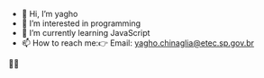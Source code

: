 - 👋 Hi, I’m yagho
- 👀 I’m interested in programming
- 🌱 I’m currently learning JavaScript
- 📫 How to reach me:👉
  Email: yagho.chinaglia@etec.sp.gov.br


 🏋️‍♂️
<!---
Yagholaaa/Yagholaaa is a ✨ special ✨ repository because its `README.md` (this file) appears on your GitHub profile.
You can click the Preview link to take a look at your changes.
--->
